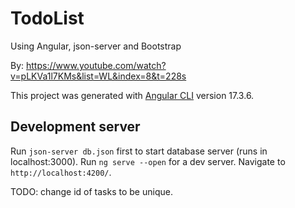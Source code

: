 # TodoList
Using Angular, json-server and Bootstrap

By: https://www.youtube.com/watch?v=pLKVa1l7KMs&list=WL&index=8&t=228s

This project was generated with [Angular CLI](https://github.com/angular/angular-cli) version 17.3.6.

## Development server

Run `json-server db.json` first to start database server (runs in localhost:3000).
Run `ng serve --open` for a dev server. Navigate to `http://localhost:4200/`.

TODO: change id of tasks to be unique.
